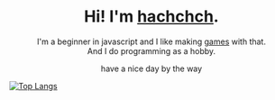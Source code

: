 <h1 align="center"> Hi! I'm <a href="https://hachchch.github.io/">hachchch</a>.</h1>
<p align="center">I'm a beginner in javascript and I like making <a href="https://hachchch.github.io/linkTree.html">games</a> with that.<br>
And I do programming as a hobby.</p>
<p align="center">have a nice day by the way</p>

[![Top Langs](https://github-readme-stats.vercel.app/api/top-langs/?username=hachchch&hide=jupyter%20notebook&layout=compact&theme=radical)](https://github.com/anuraghazra/github-readme-stats)
